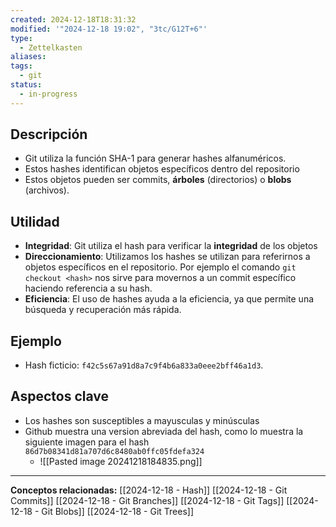 ```yaml
---
created: 2024-12-18T18:31:32
modified: '"2024-12-18 19:02", "3tc/G12T+6"'
type:
  - Zettelkasten
aliases: 
tags:
  - git
status:
  - in-progress
---
```


## Descripción
- Git utiliza la función SHA-1 para generar hashes alfanuméricos.
- Estos hashes identifican objetos específicos dentro del repositorio
- Estos objetos pueden ser commits, **árboles** (directorios) o **blobs** (archivos).

## Utilidad
- **Integridad**: Git utiliza el hash para verificar la **integridad** de los objetos
- **Direccionamiento**: Utilizamos los  hashes se utilizan para referirnos a objetos específicos en el repositorio. Por ejemplo el comando `git checkout <hash>` nos sirve para movernos a un commit específico haciendo referencia a su hash.
- **Eficiencia**: El uso de hashes ayuda a la eficiencia, ya que permite una búsqueda y recuperación más rápida.

## Ejemplo
- Hash ficticio: `f42c5s67a91d8a7c9f4b6a833a0eee2bff46a1d3`.

## Aspectos clave
- Los hashes son susceptibles a mayusculas y minúsculas
- Github muestra una version abreviada del hash, como lo muestra la siguiente imagen para el hash `86d7b08341d81a707d6c8480ab0ffc05fdefa324`
	- ![[Pasted image 20241218184835.png]]


--- 
 **Conceptos relacionadas:**
[[2024-12-18 - Hash]]
[[2024-12-18 - Git Commits]]
[[2024-12-18 - Git Branches]]
[[2024-12-18 - Git Tags]]
[[2024-12-18 - Git Blobs]]
[[2024-12-18 - Git Trees]]




